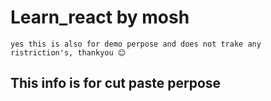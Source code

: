 # Learn_react by mosh
``yes this is also for demo perpose and does not trake any ristriction's, thankyou 😊``
## This info is for cut paste perpose
